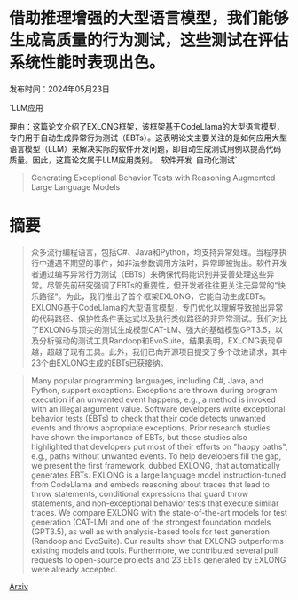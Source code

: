 # 借助推理增强的大型语言模型，我们能够生成高质量的行为测试，这些测试在评估系统性能时表现出色。

发布时间：2024年05月23日

`LLM应用

理由：这篇论文介绍了EXLONG框架，该框架基于CodeLlama的大型语言模型，专门用于自动生成异常行为测试（EBTs）。这表明论文主要关注的是如何应用大型语言模型（LLM）来解决实际的软件开发问题，即自动生成测试用例以提高代码质量。因此，这篇论文属于LLM应用类别。` `软件开发` `自动化测试`

> Generating Exceptional Behavior Tests with Reasoning Augmented Large Language Models

# 摘要

> 众多流行编程语言，包括C#、Java和Python，均支持异常处理。当程序执行中遭遇不期望的事件，如非法参数调用方法时，异常即被抛出。软件开发者通过编写异常行为测试（EBTs）来确保代码能识别并妥善处理这些异常。尽管先前研究强调了EBTs的重要性，但开发者往往更关注无异常的“快乐路径”。为此，我们推出了首个框架EXLONG，它能自动生成EBTs。EXLONG基于CodeLlama的大型语言模型，专门优化以理解导致抛出异常的代码路径、保护性条件表达式以及执行类似路径的非异常测试。我们对比了EXLONG与顶尖的测试生成模型CAT-LM、强大的基础模型GPT3.5，以及分析驱动的测试工具Randoop和EvoSuite。结果表明，EXLONG表现卓越，超越了现有工具。此外，我们已向开源项目提交了多个改进请求，其中23个由EXLONG生成的EBTs已获接纳。

> Many popular programming languages, including C#, Java, and Python, support exceptions. Exceptions are thrown during program execution if an unwanted event happens, e.g., a method is invoked with an illegal argument value. Software developers write exceptional behavior tests (EBTs) to check that their code detects unwanted events and throws appropriate exceptions. Prior research studies have shown the importance of EBTs, but those studies also highlighted that developers put most of their efforts on "happy paths", e.g., paths without unwanted events. To help developers fill the gap, we present the first framework, dubbed EXLONG, that automatically generates EBTs. EXLONG is a large language model instruction-tuned from CodeLlama and embeds reasoning about traces that lead to throw statements, conditional expressions that guard throw statements, and non-exceptional behavior tests that execute similar traces. We compare EXLONG with the state-of-the-art models for test generation (CAT-LM) and one of the strongest foundation models (GPT3.5), as well as with analysis-based tools for test generation (Randoop and EvoSuite). Our results show that EXLONG outperforms existing models and tools. Furthermore, we contributed several pull requests to open-source projects and 23 EBTs generated by EXLONG were already accepted.

[Arxiv](https://arxiv.org/abs/2405.14619)